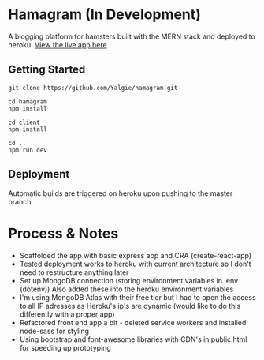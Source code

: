 # Hamagram (In Development)

A blogging platform for hamsters built with the MERN stack and deployed to heroku. [View the live app here](https://hamagram.herokuapp.com/)

## Getting Started
``` Install Instructions
git clone https://github.com/Yalgie/hamagram.git

cd hamagram
npm install

cd client
npm install

cd ..
npm run dev 
```

## Deployment
Automatic builds are triggered on heroku upon pushing to the master branch.

# Process & Notes
- Scaffolded the app with basic express app and CRA (create-react-app)
- Tested deployment works to heroku with current architecture so I don't need to restructure anything later
- Set up MongoDB connection (storing environment variables in .env (dotenv)) Also added these into the heroku environment variables
- I'm using MongoDB Atlas with their free tier but I had to open the access to all IP adresses as Heroku's ip's are dynamic (would like to do this differently with a proper app)
- Refactored front end app a bit - deleted service workers and installed node-sass for styling
- Using bootstrap and font-awesome libraries with CDN's in public.html for speeding up prototyping
